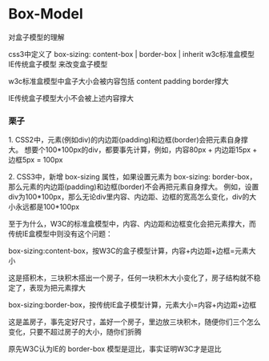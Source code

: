 # Box-Model
对盒子模型的理解

css3中定义了 
    box-sizing: content-box    | border-box | inherit
                w3c标准盒模型    IE传统盒子模型
来改变盒子模型

<p>w3c标准盒模型中盒子大小会被内容包括 content padding border撑大</p>


<p>IE传统盒子模型大小不会被上述内容撑大</p>

<h3>栗子</h3>
<p>1. CSS2中，元素(例如div)的内边距(padding)和边框(border)会把元素自身撑大。
想要个100*100px的div，都要事先计算，例如，内容80px + 内边距15px + 边框5px = 100px</p>

<p>2. CSS3中，新增 box-sizing 属性，如果设置元素为 box-sizing: border-box，
那么元素的内边距(padding)和边框(border)不会再把元素自身撑大。
例如，设置div为100*100px，那么无论div里内容、内边距、边框的宽高怎么变化，div的大小永远都是100*100px</p>
<p>
至于为什么，W3C的标准盒模型中，内容、内边距和边框变化会把元素撑大，而传统IE盒模型中则没有这个问题：<br>

box-sizing:content-box，按W3C的盒子模型计算，内容+内边距+边框=元素大小<br>

这是搭积木，三块积木搭出一个房子，任何一块积木大小变化了，房子结构就不稳定了，表现为把元素撑大<br>

box-sizing:border-box，按传统IE盒子模型计算，元素大小=内容+内边距+边框<br>

这是盖房子，事先定好尺寸，盖好一个房子，里边放三块积木，随便你们三个怎么变化，只要不超过房子的大小，随你们折腾<br>

原先W3C认为IE的 border-box 模型是逗比，事实证明W3C才是逗比
</p>
